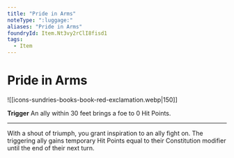 ```yaml
---
title: "Pride in Arms"
noteType: ":luggage:"
aliases: "Pride in Arms"
foundryId: Item.Nt3vy2rClI8fisd1
tags:
  - Item
---
```


# Pride in Arms
![[icons-sundries-books-book-red-exclamation.webp|150]]

**Trigger** An ally within 30 feet brings a foe to 0 Hit Points.

* * *

With a shout of triumph, you grant inspiration to an ally fight on. The triggering ally gains temporary Hit Points equal to their Constitution modifier until the end of their next turn.
